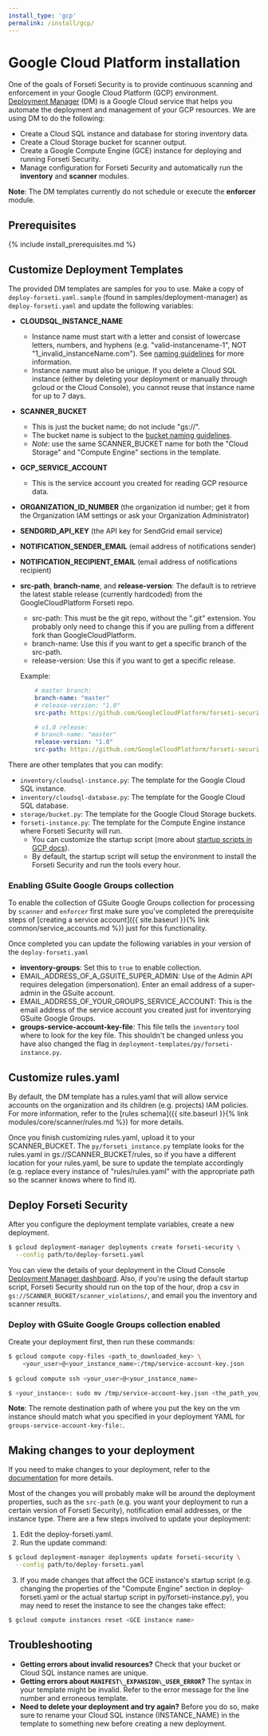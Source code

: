 ```yaml
---
install_type: 'gcp'
permalink: /install/gcp/
---
```

# Google Cloud Platform installation

One of the goals of Forseti Security is to provide continuous scanning
and enforcement in your Google Cloud Platform (GCP) environment.
[Deployment Manager](https://cloud.google.com/deployment-manager/docs/) (DM)
is a Google Cloud service that helps you automate the deployment and
management of your GCP resources. We are using DM to do the following:

* Create a Cloud SQL instance and database for storing inventory data.
* Create a Cloud Storage bucket for scanner output.
* Create a Google Compute Engine (GCE) instance for deploying and running
Forseti Security.
* Manage configuration for Forseti Security and automatically run
  the **inventory** and **scanner** modules.

**Note**: The DM templates currently do not schedule or execute the **enforcer**
module.

## Prerequisites
{% include install_prerequisites.md %}

## Customize Deployment Templates
The provided DM templates are samples for you to use. Make a copy of
`deploy-forseti.yaml.sample` (found in samples/deployment-manager) as `deploy-forseti.yaml` and update the following variables:

* **CLOUDSQL\_INSTANCE\_NAME**
  * Instance name must start with a letter and consist of lowercase letters,
    numbers, and hyphens (e.g. "valid-instancename-1",
    NOT "1\_invalid\_instanceName.com"). See [naming guidelines](https://cloud.google.com/sql/docs/mysql/instance-settings#settings-2ndgen)
    for more information.
  * Instance name must also be unique. If you delete a Cloud SQL instance
    (either by deleting your deployment or manually through
    gcloud or the Cloud Console), you cannot reuse that instance name
    for up to 7 days.
* **SCANNER\_BUCKET**
  * This is just the bucket name; do not include "gs://".
  * The bucket name is subject to the [bucket naming guidelines](https://cloud.google.com/storage/docs/naming).
  * _Note_: use the same SCANNER\_BUCKET name for both the "Cloud Storage" and
    "Compute Engine" sections in the template.
* **GCP\_SERVICE\_ACCOUNT**
  * This is the service account you created for reading GCP resource data.
* **ORGANIZATION\_ID\_NUMBER** (the organization id number; get it from the Organization
  IAM settings or ask your Organization Administrator)
* **SENDGRID\_API\_KEY** (the API key for SendGrid email service)
* **NOTIFICATION\_SENDER\_EMAIL** (email address of notifications sender)
* **NOTIFICATION\_RECIPIENT\_EMAIL** (email address of notifications recipient)
* **src-path**, **branch-name**, and **release-version**: The default is to retrieve the
  latest stable release (currently hardcoded) from the GoogleCloudPlatform
  Forseti repo.
  * src-path: This must be the git repo, without the ".git" extension.
    You probably only need to change this if you are pulling from a different
    fork than GoogleCloudPlatform.
  * branch-name: Use this if you want to get a specific branch of the src-path.
  * release-version: Use this if you want to get a specific release.

  Example:

  ```yaml
      # master branch:
      branch-name: "master"
      # release-version: "1.0"
      src-path: https://github.com/GoogleCloudPlatform/forseti-security

      # v1.0 release:
      # branch-name: "master"
      release-version: "1.0"
      src-path: https://github.com/GoogleCloudPlatform/forseti-security
  ```

There are other templates that you can modify:

* `inventory/cloudsql-instance.py`:  The template for the
  Google Cloud SQL instance.
* `inventory/cloudsql-database.py`: The template for the
  Google Cloud SQL database.
* `storage/bucket.py`: The template for the
  Google Cloud Storage buckets.
* `forseti-instance.py`: The template for the
  Compute Engine instance where Forseti Security will run.
   * You can customize the startup script (more about
     [startup scripts in GCP docs](https://cloud.google.com/deployment-manager/docs/step-by-step-guide/setting-metadata-and-startup-scripts)).
   * By default, the startup script will setup the
     environment to install the Forseti Security and run the tools every hour.

### Enabling GSuite Google Groups collection
To enable the collection of GSuite Google Groups collection for processing by
`scanner` and `enforcer` first make sure you've completed the prerequisite steps
of [creating a service account]({{ site.baseurl }}{% link common/service_accounts.md %})
just for this functionality.

Once completed you can update the following variables in your version of the
`deploy-forseti.yaml`

* **inventory-groups**: Set this to `true` to enable collection.
* EMAIL\_ADDRESS\_OF\_A\_GSUITE\_SUPER\_ADMIN: Use of the Admin API requires
  delegation (impersonation). Enter an email address of a super-admin in the
  GSuite account.
* EMAIL\_ADDRESS\_OF\_YOUR\_GROUPS\_SERVICE\_ACCOUNT: This is the email address
  of the service account you created just for inventorying GSuite Google Groups.
* **groups-service-account-key-file**: This file tells the `inventory` tool
  where to look for the key file. This shouldn't be changed unless you have also
  changed the flag in `deployment-templates/py/forseti-instance.py`.

## Customize rules.yaml
By default, the DM template has a rules.yaml that will allow service accounts on
the organization and its children (e.g. projects) IAM policies. For more
information, refer to the [rules schema]({{ site.baseurl }}{% link modules/core/scanner/rules.md %})
for more details.

Once you finish customizing rules.yaml, upload it to your SCANNER\_BUCKET.
The `py/forseti_instance.py` template looks for the rules.yaml
in gs://SCANNER\_BUCKET/rules, so if you have a different location
for your rules.yaml, be sure to update the template accordingly
(e.g. replace every instance of "rules/rules.yaml"
with the appropriate path so the scanner knows where to find it).

## Deploy Forseti Security
After you configure the deployment template variables, create a new deployment.

```sh
$ gcloud deployment-manager deployments create forseti-security \
  --config path/to/deploy-forseti.yaml
```

You can view the details of your deployment in the Cloud Console
[Deployment Manager dashboard](https://console.cloud.google.com/deployments).
Also, if you're using the default startup script, Forseti Security
should run on the top of the hour, drop a
csv in `gs://SCANNER_BUCKET/scanner_violations/`, and email you the inventory
and scanner results.

### Deploy with GSuite Google Groups collection enabled
Create your deployment first, then run these commands:

```sh
$ gcloud compute copy-files <path_to_downloaded_key> \
    <your_user>@<your_instance_name>:/tmp/service-account-key.json
    
$ gcloud compute ssh <your_user>@<your_instance_name>

$ <your_instance>: sudo mv /tmp/service-account-key.json <the_path_you_specified_in_deploy_forseti.yaml>
```

**Note**: The remote destination path of where you put the key on the vm
instance should match what you specified in your deployment YAML for
`groups-service-account-key-file:`.

## Making changes to your deployment
If you need to make changes to your deployment, refer to the
[documentation](https://cloud.google.com/deployment-manager/docs/deployments/updating-deployments)
for more details.

Most of the changes you will probably make will be around the
deployment properties, such as the `src-path` (e.g. you want your deployment
to run a certain version of Forseti Security), notification email
addresses, or the instance type. There are a few steps involved to update
your deployment:

1. Edit the deploy-forseti.yaml.
2. Run the update command:

  ```sh
  $ gcloud deployment-manager deployments update forseti-security \
    --config path/to/deploy-forseti.yaml
  ```

3. If you made changes that affect the GCE instance's startup script
  (e.g. changing the properties of the "Compute Engine" section in
  deploy-forseti.yaml or the actual startup script in py/forseti-instance.py),
  you may need to reset the instance to see the changes take effect:

  ```sh
  $ gcloud compute instances reset <GCE instance name>
  ```

## Troubleshooting
* **Getting errors about invalid resources?**
  Check that your bucket or Cloud SQL instance names are unique.
* **Getting errors about `MANIFEST\_EXPANSION\_USER_ERROR`?**
  The syntax in your template might be invalid. Refer to the error message
  for the line number and erroneous template.
* **Need to delete your deployment and try again?**
  Before you do so, make sure to rename your Cloud SQL instance
  (INSTANCE\_NAME) in the template to something new before creating a new
  deployment.
